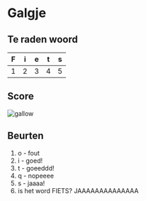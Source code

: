 # Galgje

## Te raden woord

|F|i|e|t|s|
|-|-|-|-|-|
|1|2|3|4|5|

## Score
![gallow](./images/3.png)

## Beurten
1. o - fout
2. i - goed!
3. t - goeeddd!
4. q - nopeeee
5. s - jaaaa!
6. is het word FIETS? JAAAAAAAAAAAAAA